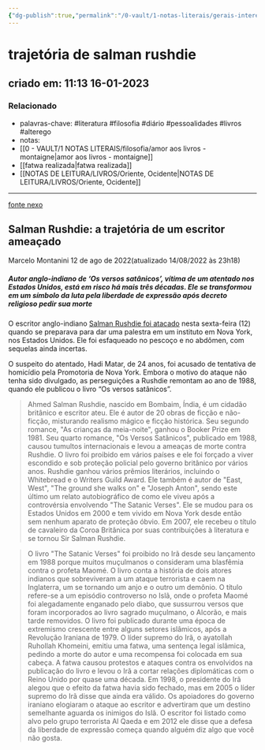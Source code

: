 ```yaml
---
{"dg-publish":true,"permalink":"/0-vault/1-notas-literais/gerais-interesses/trajetoria-de-salman-rushdie/","tags":["literatura","filosofia","diário","pessoalidades","livros","alterego"],"dgHomeLink":true,"dgShowLocalGraph":true,"dgShowFileTree":true,"dgEnableSearch":true}
---
```


# trajetória de salman rushdie
## criado em: 11:13 16-01-2023

### Relacionado
- palavras-chave: #literatura #filosofia #diário #pessoalidades #livros #alterego
- notas: 
- [[0 - VAULT/1 NOTAS LITERAIS/filosofia/amor aos livros - montaigne\|amor aos livros - montaigne]]
- [[fatwa realizada\|fatwa realizada]]
- [[NOTAS DE LEITURA/LIVROS/Oriente, Ocidente\|NOTAS DE LEITURA/LIVROS/Oriente, Ocidente]]
---
[fonte nexo](https://www.nexojornal.com.br/expresso/2022/08/12/Salman-Rushdie-a-trajet%C3%B3ria-de-um-escritor-amea%C3%A7ado)

## Salman Rushdie: a trajetória de um escritor ameaçado

Marcelo Montanini
12 de ago de 2022(atualizado 14/08/2022 às 23h18)

##### Autor anglo-indiano de ‘Os versos satânicos’, vítima de um atentado nos Estados Unidos, está em risco há mais três décadas. Ele se transformou em um símbolo da luta pela liberdade de expressão após decreto religioso pedir sua morte

O escritor anglo-indiano [Salman Rushdie foi atacado](https://www.nexojornal.com.br/extra/2022/08/12/Jurado-de-morte-pelo-Irã-Salman-Rushdie-é-atacado-nos-EUA) nesta sexta-feira (12) quando se preparava para dar uma palestra em um instituto em Nova York, nos Estados Unidos. Ele foi esfaqueado no pescoço e no abdômen, com sequelas ainda incertas.

O suspeito do atentado, Hadi Matar, de 24 anos, foi acusado de tentativa de homicídio pela Promotoria de Nova York. Embora o motivo do ataque não tenha sido divulgado, as perseguições a Rushdie remontam ao ano de 1988, quando ele publicou o livro “Os versos satânicos”.


>Ahmed Salman Rushdie, nascido em Bombaim, Índia, é um cidadão britânico e escritor ateu. Ele é autor de 20 obras de ficção e não-ficção, misturando realismo mágico e ficção histórica. Seu segundo romance, "As crianças da meia-noite", ganhou o Booker Prize em 1981. Seu quarto romance, "Os Versos Satânicos", publicado em 1988, causou tumultos internacionais e levou a ameaças de morte contra Rushdie. O livro foi proibido em vários países e ele foi forçado a viver escondido e sob proteção policial pelo governo britânico por vários anos. Rushdie ganhou vários prêmios literários, incluindo o Whitebread e o Writers Guild Award. Ele também é autor de "East, West", "The ground she walks on" e "Joseph Anton", sendo este último um relato autobiográfico de como ele viveu após a controvérsia envolvendo "The Satanic Verses". Ele se mudou para os Estados Unidos em 2000 e tem vivido em Nova York desde então sem nenhum aparato de proteção óbvio. Em 2007, ele recebeu o título de cavaleiro da Coroa Britânica por suas contribuições à literatura e se tornou Sir Salman Rushdie.

>O livro "The Satanic Verses" foi proibido no Irã desde seu lançamento em 1988 porque muitos muçulmanos o consideram uma blasfêmia contra o profeta Maomé. O livro conta a história de dois atores indianos que sobreviveram a um ataque terrorista e caem na Inglaterra, um se tornando um anjo e o outro um demônio. O título refere-se a um episódio controverso no Islã, onde o profeta Maomé foi alegadamente enganado pelo diabo, que sussurrou versos que foram incorporados ao livro sagrado muçulmano, o Alcorão, e mais tarde removidos. O livro foi publicado durante uma época de extremismo crescente entre alguns setores islâmicos, após a Revolução Iraniana de 1979. O líder supremo do Irã, o ayatollah Ruhollah Khomeini, emitiu uma fatwa, uma sentença legal islâmica, pedindo a morte do autor e uma recompensa foi colocada em sua cabeça. A fatwa causou protestos e ataques contra os envolvidos na publicação do livro e levou o Irã a cortar relações diplomáticas com o Reino Unido por quase uma década. Em 1998, o presidente do Irã alegou que o efeito da fatwa havia sido fechado, mas em 2005 o líder supremo do Irã disse que ainda era válido. Os apoiadores do governo iraniano elogiaram o ataque ao escritor e advertiram que um destino semelhante aguarda os inimigos do Islã. O escritor foi listado como alvo pelo grupo terrorista Al Qaeda e em 2012 ele disse que a defesa da liberdade de expressão começa quando alguém diz algo que você não gosta.


